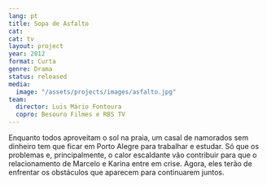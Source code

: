 ```yaml
---
lang: pt
title: Sopa de Asfalto
cat:
cat: tv
layout: project
year: 2012
format: Curta
genre: Drama
status: released
media:
  image: "/assets/projects/images/asfalto.jpg"
team:
  director: Luis Mário Fontoura
  copro: Besouro Filmes e RBS TV
---
```


Enquanto todos aproveitam o sol na praia, um casal de namorados sem dinheiro tem que ficar em Porto Alegre para trabalhar e estudar. Só que os problemas e, principalmente, o calor escaldante vão contribuir para que o relacionamento de Marcelo e Karina entre em crise. Agora, eles terão de enfrentar os obstáculos que aparecem para continuarem juntos.
